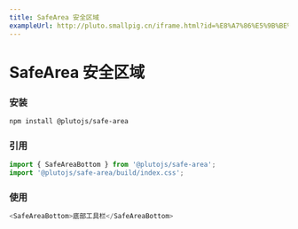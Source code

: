 ```yaml
---
title: SafeArea 安全区域
exampleUrl: http://pluto.smallpig.cn/iframe.html?id=%E8%A7%86%E5%9B%BE%E7%BB%84%E4%BB%B6-safearea-%E7%BB%84%E4%BB%B6--story-1
---
```


# SafeArea 安全区域

### 安装
``` bash
npm install @plutojs/safe-area
```

### 引用
``` js
import { SafeAreaBottom } from '@plutojs/safe-area';
import '@plutojs/safe-area/build/index.css';
```

### 使用
``` js
<SafeAreaBottom>底部工具栏</SafeAreaBottom>
```